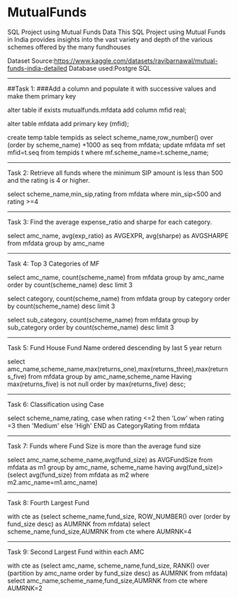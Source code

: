 # MutualFunds
SQL Project using Mutual Funds Data
This SQL Project using Mutual Funds in India provides insights into the vast variety and depth of the various schemes offered by the many fundhouses

Dataset Source:https://www.kaggle.com/datasets/ravibarnawal/mutual-funds-india-detailed
Database used:Postgre SQL

------------------------------------------------------------------------------------------------

##Task 1:
###Add a column and populate it with successive values and make them primary key

alter table if exists mutualfunds.mfdata
    add column mfid real;
	
alter table mfdata
	add primary key (mfid);

create temp table tempids as
select scheme_name,row_number() over (order by scheme_name) +1000 as seq
from mfdata;
update mfdata mf
set mfid=t.seq
from tempids t
where mf.scheme_name=t.scheme_name;

------------------------------------------------------------------------------------------------

Task 2:
Retrieve all funds where the minimum SIP amount is less than 500 and the rating is 4 or higher.

select scheme_name,min_sip,rating from mfdata where min_sip<500 and rating >=4

------------------------------------------------------------------------------------------------

Task 3:
Find the average expense_ratio and sharpe for each category.

select amc_name, avg(exp_ratio) as AVGEXPR, avg(sharpe) as AVGSHARPE from mfdata
group by amc_name

------------------------------------------------------------------------------------------------

Task 4:
Top 3 Categories of MF

select amc_name, count(scheme_name) from mfdata  group by amc_name order by count(scheme_name) desc limit 3

select category, count(scheme_name) from mfdata group by category order by count(scheme_name) desc limit 3

select sub_category, count(scheme_name) from mfdata group by sub_category order by count(scheme_name) desc limit 3

------------------------------------------------------------------------------------------------

Task 5:
Fund House Fund Name ordered descending by last 5 year return

select amc_name,scheme_name,max(returns_one),max(returns_three),max(returns_five)
from mfdata group by amc_name,scheme_name 
Having max(returns_five) is not null
order by max(returns_five) desc;

------------------------------------------------------------------------------------------------

Task 6:
Classification using Case

select scheme_name,rating,
case
when rating <=2 then 'Low'
when rating =3 then 'Medium'
else 'High' END
as CategoryRating
from mfdata

------------------------------------------------------------------------------------------------

Task 7:
Funds where Fund Size is more than the average fund size

select amc_name,scheme_name,avg(fund_size) as AVGFundSize from mfdata as m1
group by amc_name, scheme_name
having avg(fund_size)>
(select avg(fund_size) from mfdata as m2
where m2.amc_name=m1.amc_name)

------------------------------------------------------------------------------------------------

Task 8:
Fourth Largest Fund

with cte as
(select scheme_name,fund_size,
ROW_NUMBER() over (order by fund_size desc) as AUMRNK
from mfdata)
select scheme_name,fund_size,AUMRNK from cte where AUMRNK=4

------------------------------------------------------------------------------------------------

Task 9:
Second Largest Fund within each AMC

with cte as
(select amc_name, scheme_name,fund_size,
RANK() over (partition by amc_name order by fund_size desc) as AUMRNK
from mfdata)
select amc_name,scheme_name,fund_size,AUMRNK from cte where AUMRNK=2
